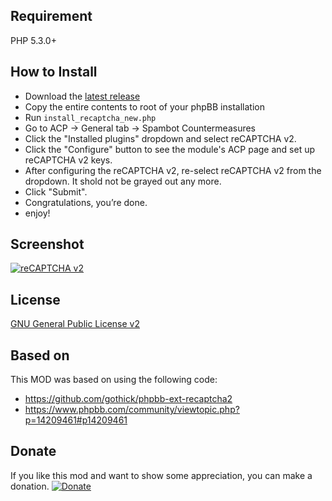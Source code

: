 Requirement
-------
PHP 5.3.0+


How to Install
-------
 * Download the [latest release](https://github.com/vinny/recaptcha-2-phpbbmod/releases)
 * Copy the entire contents to root of your phpBB installation
 * Run `install_recaptcha_new.php`
 * Go to ACP -> General tab -> Spambot Countermeasures
 * Click the "Installed plugins" dropdown and select reCAPTCHA v2.
 * Click the "Configure" button to see the module's ACP page and set up reCAPTCHA v2 keys.
 * After configuring the reCAPTCHA v2, re-select reCAPTCHA v2 from the dropdown. It shold not be grayed out any more.
 * Click "Submit".
 * Congratulations, you’re done.
 * enjoy!


Screenshot
-------
[![reCAPTCHA v2](http://i.imgur.com/okFljKV.png)](http://i.imgur.com/okFljKV.png)


License
-------
[GNU General Public License v2](http://opensource.org/licenses/GPL-2.0)


Based on
-------
This MOD was based on using the following code:
* https://github.com/gothick/phpbb-ext-recaptcha2
* https://www.phpbb.com/community/viewtopic.php?p=14209461#p14209461


Donate
-------
 If you like this mod and want to show some appreciation, you can make a donation.
[![Donate](https://www.paypalobjects.com/en_US/i/btn/btn_donateCC_LG.gif)](https://www.paypal.com/cgi-bin/webscr?cmd=_s-xclick&hosted_button_id=JWB6R5RMVQTT8)
